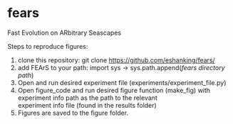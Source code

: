 # fears
Fast Evolution on ARbitrary Seascapes

Steps to reproduce figures: 

1. clone this repository: git clone https://github.com/eshanking/fears/
2. add FEArS to your path: import sys -> sys.path.append(*fears directory path*)
3. Open and run desired experiment file (experiments/experiment_file.py)
4. Open figure_code and run desired figure function (make_fig) with experiment info path as the path to the relevant     
   experiment info file (found in the results folder)
5. Figures are saved to the figure folder.